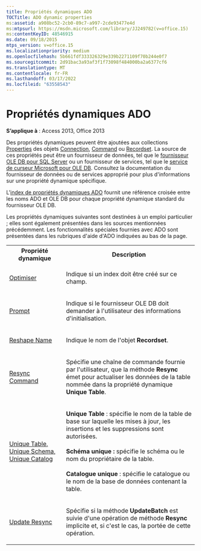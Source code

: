```yaml
---
title: Propriétés dynamiques ADO
TOCTitle: ADO dynamic properties
ms:assetid: a908bc52-2cb0-89c7-a997-2cde93477e4d
ms:mtpsurl: https://msdn.microsoft.com/library/JJ249782(v=office.15)
ms:contentKeyID: 48546915
ms.date: 09/18/2015
mtps_version: v=office.15
ms.localizationpriority: medium
ms.openlocfilehash: 5b661fdf333326329e339b2271109f70b244e0f7
ms.sourcegitcommit: 2d91bac3a93af3f1f73098f484000ba2a6377cf6
ms.translationtype: MT
ms.contentlocale: fr-FR
ms.lasthandoff: 03/17/2022
ms.locfileid: "63558543"
---
```

# <a name="ado-dynamic-properties"></a>Propriétés dynamiques ADO

**S’applique à** : Access 2013, Office 2013

Des propriétés dynamiques peuvent être ajoutées aux collections [Properties](properties-collection-ado.md) des objets [Connection](connection-object-ado.md), [Command](command-object-ado.md) ou [Recordset](recordset-object-ado.md). La source de ces propriétés peut être un fournisseur de données, tel que le [fournisseur OLE DB pour SQL Server](microsoft-ole-db-provider-for-sql-server.md) ou un fournisseur de services, tel que le [service de curseur Microsoft pour OLE DB](microsoft-cursor-service-for-ole-db-ado-service-component.md). Consultez la documentation du fournisseur de données ou de services approprié pour plus d'informations sur une propriété dynamique spécifique.

L'[index de propriétés dynamiques ADO](ado-dynamic-property-index.md) fournit une référence croisée entre les noms ADO et OLE DB pour chaque propriété dynamique standard du fournisseur OLE DB.

Les propriétés dynamiques suivantes sont destinées à un emploi particulier ; elles sont également présentées dans les sources mentionnées précédemment. Les fonctionnalités spéciales fournies avec ADO sont présentées dans les rubriques d'aide d'ADO indiquées au bas de la page.


<table>
<colgroup>
<col />
<col />
</colgroup>
<tbody>
<tr class="even">
<th>Propriété dynamique</th>
<th>Description</th>
</tr>
<tr class="odd">
<td><p><a href="optimize-property-dynamic-ado.md">Optimiser</a></p></td>
<td><p>Indique si un index doit être créé sur ce champ.</p></td>
</tr>
<tr class="even">
<td><p><a href="prompt-property-dynamic-ado.md">Prompt</a></p></td>
<td><p>Indique si le fournisseur OLE DB doit demander à l'utilisateur des informations d'initialisation.</p></td>
</tr>
<tr class="odd">
<td><p><a href="reshape-name-property-dynamic-ado.md">Reshape Name</a></p></td>
<td><p>Indique le nom de l'objet <strong>Recordset</strong>.</p></td>
</tr>
<tr class="even">
<td><p><a href="resync-command-property-dynamic-ado.md">Resync Command</a></p></td>
<td><p>Spécifie une chaîne de commande fournie par l'utilisateur, que la méthode <strong>Resync</strong> émet pour actualiser les données de la table nommée dans la propriété dynamique <strong>Unique Table</strong>.</p></td>
</tr>
<tr class="odd">
<td><p><a href="unique-table-unique-schema-unique-catalog-properties-dynamic-ado.md">Unique Table, Unique Schema, Unique Catalog</a></p></td>
<td><p><strong>Unique Table</strong> : spécifie le nom de la table de base sur laquelle les mises à jour, les insertions et les suppressions sont autorisées.<br/><br/><strong>Schéma unique :</strong> spécifie le schéma ou le nom du propriétaire de la table.<br/><br/><strong>Catalogue unique</strong> : spécifie le catalogue ou le nom de la base de données contenant la table.</p></td>
</tr>
<tr class="even">
<td><p><a href="update-resync-property-dynamic-ado.md">Update Resync</a></p></td>
<td><p>Spécifie si la méthode <strong>UpdateBatch</strong> est suivie d'une opération de méthode <strong>Resync</strong> implicite et, si c'est le cas, la portée de cette opération.</p></td>
</tr>
</tbody>
</table>


